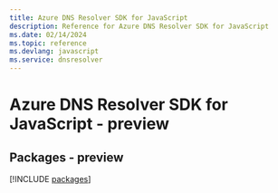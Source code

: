 ```yaml
---
title: Azure DNS Resolver SDK for JavaScript
description: Reference for Azure DNS Resolver SDK for JavaScript
ms.date: 02/14/2024
ms.topic: reference
ms.devlang: javascript
ms.service: dnsresolver
---
```

# Azure DNS Resolver SDK for JavaScript - preview
## Packages - preview
[!INCLUDE [packages](dns-resolver-index.md)]